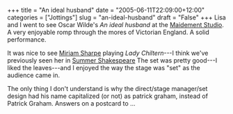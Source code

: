 +++
title = "An ideal husband"
date = "2005-06-11T22:09:00+12:00"
categories = ["Jottings"]
slug = "an-ideal-husband"
draft = "False"
+++
Lisa and I went to see Oscar Wilde's _An ideal husband_ at the
[Maidement Studio](http://www.maidment.auckland.ac.nz/). A very
enjoyable romp through the mores of Victorian England. A solid
performance.

It was nice to see [Miriam
Sharpe](http://www.sbs.auckland.ac.nz/people/phd/sharpe.htm) playing
_Lady Chiltern_---I think we've previously seen her in [Summer
Shakespeare](http://www.ausa.auckland.ac.nz/events/shakespeare/main.html)
The set was pretty good---I liked the leaves---and I enjoyed the way
the stage was "set" as the audience came in.

The only thing I don't understand is why the direct/stage manager/set
design had his name capitalized (or not) as patrick graham, instead
of Patrick Graham. Answers on a postcard to ...

